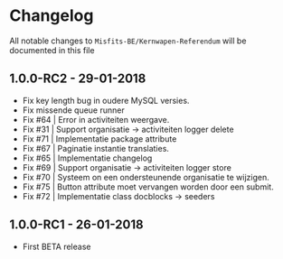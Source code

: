 # Changelog

All notable changes to `Misfits-BE/Kernwapen-Referendum` will be documented in this file

## 1.0.0-RC2 - 29-01-2018

- Fix key length bug in oudere MySQL versies. 
- Fix missende queue runner 
- Fix #64 | Error in activiteiten weergave.
- Fix #31 | Support organisatie -> activiteiten logger delete
- Fix #71 | Implementatie package attribute
- Fix #67 | Paginatie instantie translaties. 
- Fix #65 | Implementatie changelog
- Fix #69 | Support organisatie -> activiteiten logger store
- Fix #70 | Systeem on een ondersteunende organisatie te wijzigen.
- Fix #75 | Button attribute moet vervangen worden door een submit. 
- Fix #72 | Implementatie class docblocks -> seeders

## 1.0.0-RC1 - 26-01-2018

- First BETA release